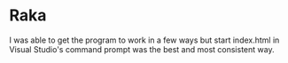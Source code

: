 # Raka

I was able to get the program to work in a few ways but start index.html in Visual Studio's command prompt was the best and most consistent way.
